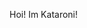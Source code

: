 Hoi! Im Kataroni!

<!---
Kataroni/Kataroni is a ✨ special ✨ repository because its `README.md` (this file) appears on your GitHub profile.
You can click the Preview link to take a look at your changes.
--->
